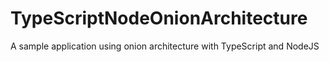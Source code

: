 # TypeScriptNodeOnionArchitecture
A sample application using onion architecture with TypeScript and NodeJS
